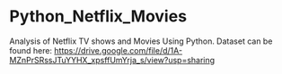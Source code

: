 # Python_Netflix_Movies

Analysis of Netflix TV shows and Movies Using Python. Dataset can be found here: https://drive.google.com/file/d/1A-MZnPrSRssJTuYYHX_xpsffUmYrja_s/view?usp=sharing
